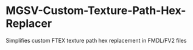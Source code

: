# MGSV-Custom-Texture-Path-Hex-Replacer
Simplifies custom FTEX texture path hex replacement in FMDL/FV2 files
